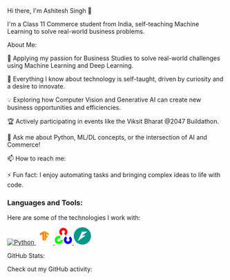 Hi there, I'm Ashitesh Singh 👋

I'm a Class 11 Commerce student from India, self-teaching Machine Learning to solve real-world business problems.

About Me:

🔭 Applying my passion for Business Studies to solve real-world challenges using Machine Learning and Deep Learning.

🌱 Everything I know about technology is self-taught, driven by curiosity and a desire to innovate.

💡 Exploring how Computer Vision and Generative AI can create new business opportunities and efficiencies.

🏆 Actively participating in events like the Viksit Bharat @2047 Buildathon.

🤔 Ask me about Python, ML/DL concepts, or the intersection of AI and Commerce!

📫 How to reach me:  <!-- Replace with your LinkedIn URL -->

⚡ Fun fact: I enjoy automating tasks and bringing complex ideas to life with code.

### Languages and Tools:

Here are some of the technologies I work with:

<p align="left"> 
  <a href="https://www.python.org" target="_blank" rel="noreferrer"> 
    <img src="image.jpg" alt="Python" width="40" height="40"/> 
    </a> 
  <a href="https://www.tensorflow.org" target="_blank" rel="noreferrer"> 
    <img src="unnamed.jpg" alt="TensorFlow" width="40" height="40"/> 
    </a> 
  <a href="https://opencv.org/" target="_blank" rel="noreferrer"> 
    <img src="opencv_logo_icon_170887.png" alt="OpenCV" width="40" height="40"/> 
    </a> 
  <a href="https://colab.research.google.com/" target="_blank" rel="noreferrer"> 
    <img src="download.png" alt="Google Colab" width="40" height="40"/> 
    </a> 
</p>

GitHub Stats:

Check out my GitHub activity:

<!-- These stats will automatically update based on your GitHub username -->
